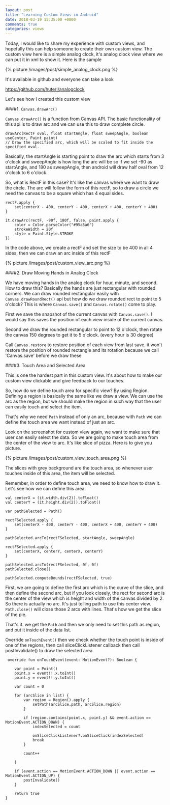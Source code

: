 ```yaml
---
layout: post
title: "Learning Custom Views in Android"
date: 2018-03-19 15:35:00 +0800
comments: true
categories: views
---
```



Today, I would like to share my experience with custom views, and hopefully this can help someone to create their own custom view. The custom view here is a simple analog clock, it's analog clock view where we can put it in xml to show it. Here is the sample

<!--more-->

{% picture /images/post/simple_analog_clock.png %}

It's available in github and everyone can take a look 

https://github.com/huteri/analogclock

Let's see how I created this custom view

####1. `Canvas.drawArc()` 

`Canvas.drawArc()` is a function from Canvas API. The basic functionality of this api is to draw arc and we can use this to draw complete circle.

```
drawArc(RectF oval, float startAngle, float sweepAngle, boolean useCenter, Paint paint)
// Draw the specified arc, which will be scaled to fit inside the specified oval.
```

Basically, the startAngle is starting point to draw the arc which starts from 3 o'clock and sweepAngle is how long the arc will be so if we set -90 as startAngle, and 180 as sweepAngle, then android will draw half oval from 12 o'clock to 6 o'clock.

So, what is RectF in this case? It's like the canvas where we want to draw the circle. The arc will follow the form of this rectF, so to draw a circle we need the canvas to be a square which has 4 equal sides.

```
rectF.apply {
	set(centerX - 400, centerY - 400, centerX + 400, centerY + 400)
}

it.drawArc(rectF, -90f, 180f, false, paint.apply {
	color = Color.parseColor("#95a5a6")
	strokeWidth = 20f
	style = Paint.Style.STROKE
})
```

In the code above, we create a rectF and set the size to be 400 in all 4 sides, then we can draw an arc inside of this rectF

{% picture /images/post/custom_view_arc.png %}


####2. Draw Moving Hands in Analog Clock

We have moving hands in the analog clock for hour, minute, and second. How to draw this? Basically the hands are just rectangular with rounded corners. We can draw rounded rectangular easily with `Canvas.drawRoundRect()` api but how do we draw rounded rect to point to 5 o'clock? This is where `Canvas.save()` and `Canvas.rotate()` come to play.

First we save the snapshot of the current canvas with `Canvas.save()`. I would say this saves the position of each view inside of the current canvas. 

Second we draw the rounded rectangular to point to 12  o'clock, then rotate the canvas 150 degrees to get it to 5 o'clock. (every hour is 30 degree)

Call `Canvas.restore` to restore position of each view from last save. it won't restore the position of rounded rectangle and its rotation because we call 'Canvas.save' before we draw these 

####3. Touch Area and Selected Area

This is one the hardest part in this custom view. It's about how to make our custom view clickable and give feedback to our touches. 

So, how do we define touch area for specific view? By using Region. Defining a region is basically the same like we draw a view. We can use the arc as the region, but we should make the region in such way that the user can easily touch and select the item.

That's why we need `Path` instead of only an arc, because with `Path` we can define the touch area we want instead of just an arc. 

Look on the screenshot for custom view again, we want to make sure that user can easily select the data. So we are going to make touch area from the center of the view to arc. It's like slice of pizza. Here is to give you picture. 

{% picture /images/post/custom_view_touch_area.png %}

The slices with grey background are the touch area, so whenever user touches inside of this area, the item will be selected. 

Remember, in order to define touch area, we need to know how to draw it. Let's see how we can define this area.


```
val centerX = (it.width.div(2)).toFloat()
val centerY = (it.height.div(2)).toFloat()

var pathSelected = Path()

rectFSelected.apply {
    set(centerX - 400, centerY - 400, centerX + 400, centerY + 400)
}

pathSelected.arcTo(rectFSelected, startAngle, sweepAngle)

rectFSelected.apply {
    set(centerX, centerY, centerX, centerY)
}

pathSelected.arcTo(rectFSelected, 0f, 0f)
pathSelected.close()

pathSelected.computeBounds(rectFSelected, true)
```

First, we are going to define the first arc which is the curve of the slice, and then define the second arc, but if you look closely, the rect for second arc is the center of the view which is height and width of the canvas divided by 2. So there is actually no arc. It's just telling path to use this center view. `Path.close()` will close those 2 arcs with lines. That's how we get the slice of the pie.

That's it. we get the `Path` and then we only need to set this path as region, and put it inside of the data list.

Override `onTouchEvent()` then we check whether the touch point is inside of one of the regions, then call sliceClickListener callback then call postInvalidate() to draw the selected area.


```
 override fun onTouchEvent(event: MotionEvent?): Boolean {

    var point = Point()
    point.x = event!!.x.toInt()
    point.y = event!!.y.toInt()

    var count = 0

    for (arcSlice in list) {
        var region = Region().apply {
            setPath(arcSlice.path, arcSlice.region)
        }

        if (region.contains(point.x, point.y) && event.action == MotionEvent.ACTION_DOWN) {
            indexSelected = count

            onSliceClickListener?.onSliceClick(indexSelected)
            break
        }

        count++

    }

    if (event.action == MotionEvent.ACTION_DOWN || event.action == MotionEvent.ACTION_UP) {
        postInvalidate()
    }

    return true
}
```















